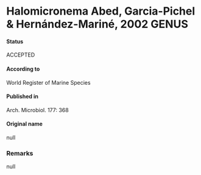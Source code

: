 Halomicronema Abed, Garcia-Pichel & Hernández-Mariné, 2002 GENUS
=======

#### Status
ACCEPTED

#### According to
World Register of Marine Species

#### Published in
Arch. Microbiol. 177: 368

#### Original name
null

### Remarks
null
